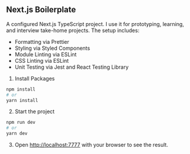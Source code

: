 ## Next.js Boilerplate

A configured Next.js TypeScript project. I use it for prototyping, learning, and interview take-home projects. The setup includes:

- Formatting via Prettier
- Styling via Styled Components
- Module Linting via ESLint
- CSS Linting via ESLint
- Unit Testing via Jest and React Testing Library

1. Install Packages

```bash
npm install
# or
yarn install
```

2. Start the project

```bash
npm run dev
# or
yarn dev
```

3. Open [http://localhost:7777](http://localhost:7777) with your browser to see the result.
